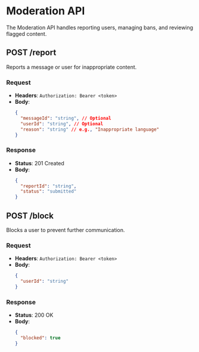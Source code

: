 # Moderation API

The Moderation API handles reporting users, managing bans, and reviewing flagged content.

## POST /report

Reports a message or user for inappropriate content.

### Request

- **Headers**: `Authorization: Bearer <token>`
- **Body**:
  ```json
  {
    "messageId": "string", // Optional
    "userId": "string", // Optional
    "reason": "string" // e.g., "Inappropriate language"
  }
  ```

### Response

- **Status**: 201 Created
- **Body**:
  ```json
  {
    "reportId": "string",
    "status": "submitted"
  }
  ```

## POST /block

Blocks a user to prevent further communication.

### Request

- **Headers**: `Authorization: Bearer <token>`
- **Body**:
  ```json
  {
    "userId": "string"
  }
  ```

### Response

- **Status**: 200 OK
- **Body**:
  ```json
  {
    "blocked": true
  }
  ```